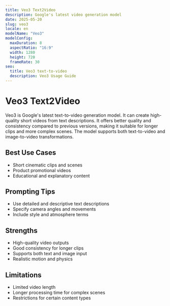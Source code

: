 ```yaml
---
title: Veo3 Text2Video
description: Google's latest video generation model
date: 2025-05-20
slug: veo3
locale: en
modelName: "Veo3"
modelConfig:
  maxDuration: 8
  aspectRatio: "16:9"
  width: 1280
  height: 720
  frameRate: 30
seo:
  title: Veo3 text-to-video
  description: Veo3 Usage Guide
---
```


# Veo3 Text2Video

Veo3 is Google's latest text-to-video generation model. It can create high-quality short videos from
text descriptions. It offers better quality and consistency compared to previous versions,
making it suitable for longer clips and more complex scenes. The model supports both text-to-video
and image-to-video transformations.

## Best Use Cases

- Short cinematic clips and scenes
- Product promotional videos
- Educational and explanatory content

## Prompting Tips

- Use detailed and descriptive text descriptions
- Specify camera angles and movements
- Include style and atmosphere terms

## Strengths

- High-quality video outputs
- Good consistency for longer clips
- Supports both text and image input
- Realistic motion and physics

## Limitations

- Limited video length
- Longer processing time for complex scenes
- Restrictions for certain content types
